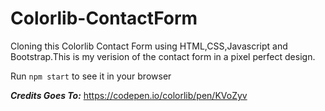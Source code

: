 # Colorlib-ContactForm

Cloning this Colorlib Contact Form using HTML,CSS,Javascript and Bootstrap.This is my verision of the contact form in a pixel perfect design. 

Run `npm start` to see it in your browser

***Credits Goes To:*** https://codepen.io/colorlib/pen/KVoZyv